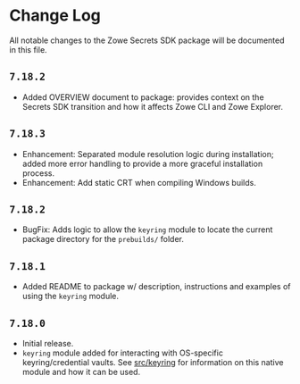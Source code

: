 # Change Log

All notable changes to the Zowe Secrets SDK package will be documented in this file.

## `7.18.2`

- Added OVERVIEW document to package: provides context on the Secrets SDK transition and how it affects Zowe CLI and Zowe Explorer.

## `7.18.3`

- Enhancement: Separated module resolution logic during installation; added more error handling to provide a more graceful installation process.
- Enhancement: Add static CRT when compiling Windows builds.

## `7.18.2`

- BugFix: Adds logic to allow the `keyring` module to locate the current package directory for the `prebuilds/` folder.

## `7.18.1`

- Added README to package w/ description, instructions and examples of using the `keyring` module. 

## `7.18.0`

- Initial release.
- `keyring` module added for interacting with OS-specific keyring/credential vaults. See [src/keyring](src/keyring/README.md) for information on this native module and how it can be used.